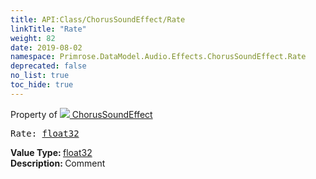 ```yaml
---
title: API:Class/ChorusSoundEffect/Rate
linkTitle: "Rate"
weight: 82
date: 2019-08-02
namespace: Primrose.DataModel.Audio.Effects.ChorusSoundEffect.Rate
deprecated: false
no_list: true
toc_hide: true
---
```

Property of <a href="/docs/api-reference/Class/ChorusSoundEffect"><img src="/icons/silk/soundwave.png"/>&nbsp;ChorusSoundEffect</a>
<pre class="method-declaration">
Rate: <a class="type" href="/docs/api-reference/System/Primitives#single">float32</a></pre>
<b>Value Type: </b>
<a class="type" href="/docs/api-reference/System/Primitives#single">float32</a>
<br/>
<b>Description: </b>
Comment

